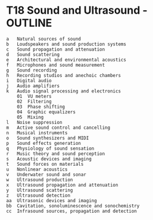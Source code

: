 # T18 Sound and Ultrasound - OUTLINE
    a	Natural sources of sound
    b	Loudspeakers and sound production systems
    c	Sound propagation and attenuation
    d	Sound scattering
    e	Architectural and environmental acoustics
    f	Microphones and sound measurement
    g	Sound recording
    h	Recording studios and anechoic chambers
    i	Digital audio
    j	Audio amplifiers
    k	Audio signal processing and electronics
        01	VU meters
        02	Filtering
        03	Phase shifting
        04	Graphic equalizers
        05	Mixing
    l	Noise suppression
    m	Active sound control and cancelling
    n	Musical instruments
    o	Sound synthesizers and MIDI
    p	Sound effects generation
    q	Physiology of sound sensation
    r	Music theory and sound perception
    s	Acoustic devices and imaging
    t	Sound forces on materials
    u	Nonlinear acoustics
    v	Underwater sound and sonar
    w	Ultrasound production
    x	Ultrasound propagation and attenuation
    y	Ultrasound scattering
    z	Ultrasound detection
    aa	Ultrasonic devices and imaging
    bb	Cavitation, sonoluminescence and sonochemistry
    cc	Infrasound sources, propagation and detection

